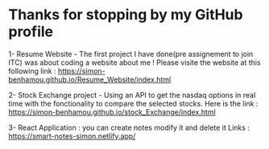 # Thanks for stopping by my GitHub profile 

1- Resume Website - The first project I have done(pre assignement to join ITC) was about coding a website about me !
Please visite the website at this following link : https://simon-benhamou.github.io/Resume_Website/index.html

2- Stock Exchange project -  Using an API to get the nasdaq options in real time with the fonctionality to compare the selected stocks. 
 Here is the link : https://simon-benhamou.github.io/stock_Exchange/index.html

3- React Application : you can create notes modify it and delete it 
 Links : https://smart-notes-simon.netlify.app/
